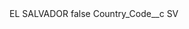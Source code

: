 <?xml version="1.0" encoding="UTF-8"?>
<CustomMetadata xmlns="http://soap.sforce.com/2006/04/metadata" xmlns:xsi="http://www.w3.org/2001/XMLSchema-instance" xmlns:xsd="http://www.w3.org/2001/XMLSchema">
    <label>EL SALVADOR</label>
    <protected>false</protected>
    <values>
        <field>Country_Code__c</field>
        <value xsi:type="xsd:string">SV</value>
    </values>
</CustomMetadata>
